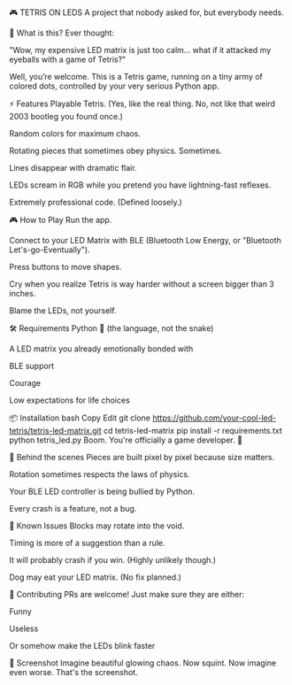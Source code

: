 🎮 TETRIS ON LEDS
A project that nobody asked for, but everybody needs.

🤔 What is this?
Ever thought:

"Wow, my expensive LED matrix is just too calm... what if it attacked my eyeballs with a game of Tetris?"

Well, you’re welcome.
This is a Tetris game, running on a tiny army of colored dots, controlled by your very serious Python app.

⚡ Features
Playable Tetris. (Yes, like the real thing. No, not like that weird 2003 bootleg you found once.)

Random colors for maximum chaos.

Rotating pieces that sometimes obey physics. Sometimes.

Lines disappear with dramatic flair.

LEDs scream in RGB while you pretend you have lightning-fast reflexes.

Extremely professional code. (Defined loosely.)

🎮 How to Play
Run the app.

Connect to your LED Matrix with BLE (Bluetooth Low Energy, or "Bluetooth Let's-go-Eventually").

Press buttons to move shapes.

Cry when you realize Tetris is way harder without a screen bigger than 3 inches.

Blame the LEDs, not yourself.

🛠 Requirements
Python 🐍 (the language, not the snake)

A LED matrix you already emotionally bonded with

BLE support

Courage

Low expectations for life choices

📦 Installation
bash
Copy
Edit
git clone https://github.com/your-cool-led-tetris/tetris-led-matrix.git
cd tetris-led-matrix
pip install -r requirements.txt
python tetris_led.py
Boom. You're officially a game developer. 🎩

🧠 Behind the scenes
Pieces are built pixel by pixel because size matters.

Rotation sometimes respects the laws of physics.

Your BLE LED controller is being bullied by Python.

Every crash is a feature, not a bug.

🤡 Known Issues
Blocks may rotate into the void.

Timing is more of a suggestion than a rule.

It will probably crash if you win. (Highly unlikely though.)

Dog may eat your LED matrix. (No fix planned.)

🥇 Contributing
PRs are welcome!
Just make sure they are either:

Funny

Useless

Or somehow make the LEDs blink faster

📸 Screenshot
Imagine beautiful glowing chaos.
Now squint.
Now imagine even worse.
That's the screenshot.

